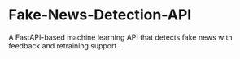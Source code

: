 # Fake-News-Detection-API
A FastAPI-based machine learning API that detects fake news with feedback and retraining support.
